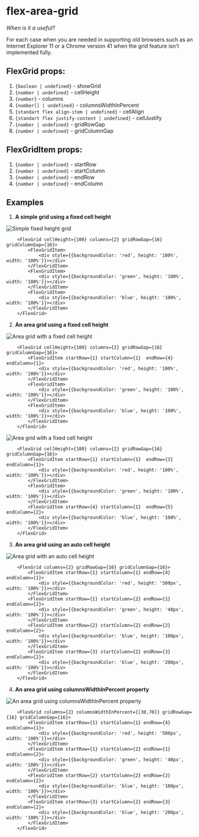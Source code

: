 # flex-area-grid

_When is it a useful?_

For each case when you are needed in supporting old browsers such as an Internet Explorer 11 or a Chrome version 41 when the grid feature isn't implemented fully.

## FlexGrid props:

1. `{boolean | undefined}` - showGrid
2. `{number | undefined}` - cellHeight
3. `{number}` - columns
4. `{number[] | undefined}` - columnsWidthInPercent
5. `{standart flex align-item | undefined}` - cellAlign
6. `{standart flex justify-content | undefined}` - cellJustify
7. `{number | undefined}` - gridRowGap
8. `{number | undefined}` - gridColumnGap

## FlexGridItem props:

1. `{number | undefined}` - startRow
2. `{number | undefined}` - startColumn
3. `{number | undefined}` - endRow
4. `{number | undefined}` - endColumn

## Examples

1. __A simple grid using a fixed cell height__

![Simple fixed height grid](https://i.ibb.co/CP1ZBsG/11.png)

```
    <FlexGrid cellHeight={100} columns={2} gridRowGap={16} gridColumnGap={16}>
        <FlexGridItem>
            <div style={{backgroundColor: 'red', height: '100%', width: '100%'}}></div>
        </FlexGridItem>
        <FlexGridItem>
            <div style={{backgroundColor: 'green', height: '100%', width: '100%'}}></div>
        </FlexGridItem>
        <FlexGridItem>
            <div style={{backgroundColor: 'blue', height: '100%', width: '100%'}}></div>
        </FlexGridItem>
    </FlexGrid>
```

2. __An area grid using a fixed cell height__

![Area grid with a fixed cell height](https://i.ibb.co/WkLzLfX/22.png)

```
    <FlexGrid cellHeight={100} columns={2} gridRowGap={16} gridColumnGap={16}>
        <FlexGridItem startRow={1} startColumn={1}  endRow={4} endColumn={1}>
            <div style={{backgroundColor: 'red', height: '100%', width: '100%'}}></div>
        </FlexGridItem>
        <FlexGridItem>
            <div style={{backgroundColor: 'green', height: '100%', width: '100%'}}></div>
        </FlexGridItem>
        <FlexGridItem>
            <div style={{backgroundColor: 'blue', height: '100%', width: '100%'}}></div>
        </FlexGridItem>
    </FlexGrid>
```

![Area grid with a fixed cell height](https://i.ibb.co/ysPBxcM/44.png)

```
    <FlexGrid cellHeight={100} columns={2} gridRowGap={16} gridColumnGap={16}>
        <FlexGridItem startRow={1} startColumn={1}  endRow={3} endColumn={1}>
            <div style={{backgroundColor: 'red', height: '100%', width: '100%'}}></div>
        </FlexGridItem>
        <FlexGridItem>
            <div style={{backgroundColor: 'green', height: '100%', width: '100%'}}></div>
        </FlexGridItem>
        <FlexGridItem startRow={4} startColumn={1}  endRow={5} endColumn={2}>
            <div style={{backgroundColor: 'blue', height: '100%', width: '100%'}}></div>
        </FlexGridItem>
    </FlexGrid>
```

3. __An area grid using an auto cell height__

![Area grid with an auto cell height](https://i.ibb.co/sJghNgT/33.png)

```
    <FlexGrid columns={2} gridRowGap={16} gridColumnGap={16}>
        <FlexGridItem startRow={1} startColumn={1} endRow={4} endColumn={1}>
            <div style={{backgroundColor: 'red', height: '500px', width: '100%'}}></div>
        </FlexGridItem>
        <FlexGridItem startRow={1} startColumn={2} endRow={1} endColumn={2}>
            <div style={{backgroundColor: 'green', height: '40px', width: '100%'}}></div>
        </FlexGridItem>
        <FlexGridItem startRow={2} startColumn={2} endRow={2} endColumn={2}>
            <div style={{backgroundColor: 'blue', height: '100px', width: '100%'}}></div>
        </FlexGridItem>
        <FlexGridItem startRow={3} startColumn={2} endRow={3} endColumn={2}>
            <div style={{backgroundColor: 'blue', height: '200px', width: '100%'}}></div>
        </FlexGridItem>
    </FlexGrid>
```

4. __An area grid using columnsWidthInPercent property__

![An area grid using columnsWidthInPercent property](https://i.ibb.co/KWTb84T/55.png)

```
    <FlexGrid columns={2} columnsWidthInPercent={[30,70]} gridRowGap={16} gridColumnGap={16}>
        <FlexGridItem startRow={1} startColumn={1} endRow={4} endColumn={1}>
            <div style={{backgroundColor: 'red', height: '500px', width: '100%'}}></div>
        </FlexGridItem>
        <FlexGridItem startRow={1} startColumn={2} endRow={1} endColumn={2}>
            <div style={{backgroundColor: 'green', height: '40px', width: '100%'}}></div>
        </FlexGridItem>
        <FlexGridItem startRow={2} startColumn={2} endRow={2} endColumn={2}>
            <div style={{backgroundColor: 'blue', height: '100px', width: '100%'}}></div>
        </FlexGridItem>
        <FlexGridItem startRow={3} startColumn={2} endRow={3} endColumn={2}>
            <div style={{backgroundColor: 'blue', height: '200px', width: '100%'}}></div>
        </FlexGridItem>
    </FlexGrid>
```
